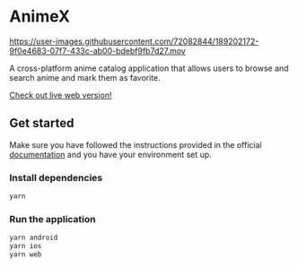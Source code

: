 # AnimeX

https://user-images.githubusercontent.com/72082844/189202172-9f0e4683-07f7-433c-ab00-bdebf9fb7d27.mov

A cross-platform anime catalog application that allows users to browse and search anime and mark them as favorite.

[Check out live web version!](https://animex-six.vercel.app/)

## Get started

Make sure you have followed the instructions provided in the official [documentation](https://reactnative.dev/docs/environment-setup) and you have your environment set up.

### Install dependencies

```sh
yarn
```

### Run the application

```sh
yarn android
yarn ios
yarn web
```
